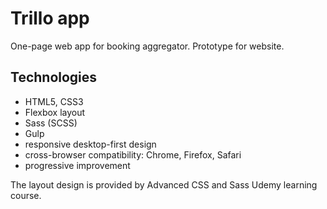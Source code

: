 # Trillo app

One-page web app for booking aggregator.
Prototype for website.

## Technologies

- HTML5, CSS3
- Flexbox layout
- Sass (SCSS)
- Gulp
- responsive desktop-first design
- cross-browser compatibility: Chrome, Firefox, Safari
- progressive improvement

The layout design is provided by Advanced CSS and Sass Udemy learning course.


